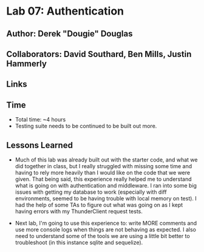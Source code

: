 # Lab 07: Authentication

## Author: Derek "Dougie" Douglas

## Collaborators: David Southard, Ben Mills, Justin Hammerly

## Links

## Time

- Total time: ~4 hours
- Testing suite needs to be continued to be built out more.

## Lessons Learned

- Much of this lab was already built out with the starter code, and what we did together in class, but I really struggled with missing some time and having to rely more heavily than I would like on the code that we were given. That being said, this experience really helped me to understand what is going on with authentication and middleware. I ran into some big issues with getting my database to work (especially with diff environments, seemed to be having trouble with local memory on test). I had the help of some TAs to figure out what was going on as I kept having errors with my ThunderClient request tests.

- Next lab, I'm going to use this experience to: write MORE comments and use more console logs when things are not behaving as expected. I also need to understand some of the tools we are using a little bit better to troubleshoot (in this instance sqlite and sequelize).
